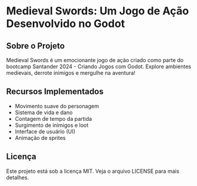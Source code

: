 # Medieval Swords: Um Jogo de Ação Desenvolvido no Godot

## Sobre o Projeto
Medieval Swords é um emocionante jogo de ação criado como parte do bootcamp Santander 2024 - Criando Jogos com Godot. Explore ambientes medievais, derrote inimigos e mergulhe na aventura!

## Recursos Implementados
- Movimento suave do personagem
- Sistema de vida e dano
- Contagem de tempo da partida
- Surgimento de inimigos e loot
- Interface de usuário (UI)
- Animação de sprites

## Licença
Este projeto está sob a licença MIT. Veja o arquivo LICENSE para mais detalhes.
